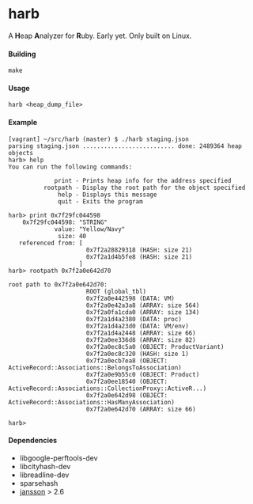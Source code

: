 # harb

A **H**eap **A**nalyzer for **R**uby. Early yet. Only built on Linux.

#### Building
`make`

#### Usage
`harb <heap_dump_file>`

#### Example

```
[vagrant] ~/src/harb (master) $ ./harb staging.json
parsing staging.json .......................... done: 2489364 heap objects
harb> help
You can run the following commands:

             print - Prints heap info for the address specified
          rootpath - Display the root path for the object specified
              help - Displays this message
              quit - Exits the program

harb> print 0x7f29fc044598
    0x7f29fc044598: "STRING"
             value: "Yellow/Navy"
              size: 40
   referenced from: [
                      0x7f2a28829318 (HASH: size 21)
                      0x7f2a1d4b5fe8 (HASH: size 21)
                    ]
harb> rootpath 0x7f2a0e642d70

root path to 0x7f2a0e642d70:
                      ROOT (global_tbl)
                      0x7f2a0e442598 (DATA: VM)
                      0x7f2a0e42a3a8 (ARRAY: size 564)
                      0x7f2a0fa1cda0 (ARRAY: size 134)
                      0x7f2a1d4a2380 (DATA: proc)
                      0x7f2a1d4a23d0 (DATA: VM/env)
                      0x7f2a1d4a2448 (ARRAY: size 66)
                      0x7f2a0ee336d8 (ARRAY: size 82)
                      0x7f2a0ec8c5a0 (OBJECT: ProductVariant)
                      0x7f2a0ec8c320 (HASH: size 1)
                      0x7f2a0ecb7ea8 (OBJECT: ActiveRecord::Associations::BelongsToAssociation)
                      0x7f2a0e9b55c0 (OBJECT: Product)
                      0x7f2a0ee18540 (OBJECT: ActiveRecord::Associations::CollectionProxy::ActiveR...)
                      0x7f2a0e642d98 (OBJECT: ActiveRecord::Associations::HasManyAssociation)
                      0x7f2a0e642d70 (ARRAY: size 66)

harb>
```

#### Dependencies
- libgoogle-perftools-dev
- libcityhash-dev
- libreadline-dev
- sparsehash
- [jansson](https://github.com/akheron/jansson) > 2.6
